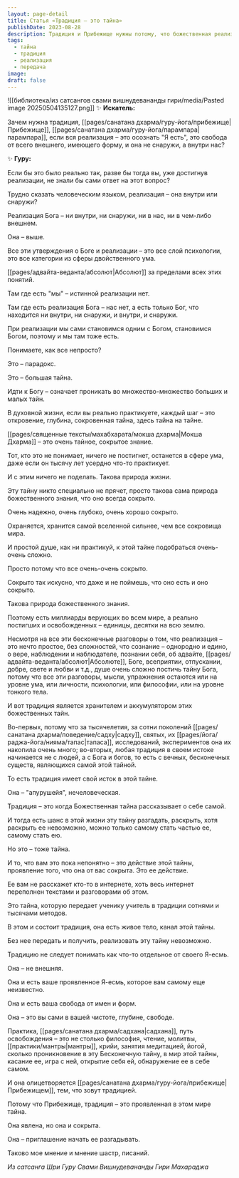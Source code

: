 ```yaml
---
layout: page-detail
title: Статья «Традиция – это тайна»
publishDate: 2023-08-28
description: Традиция и Прибежище нужны потому, что божественная реализация - это великая тайна, скрытая от ума и философии, и только традиция хранит и передает её через живую линию передачи. Реализация - не просто внутренний опыт, а выход за пределы "внутри" и "снаружи", растворение в Абсолюте. Традиция - это канал самой тайны, проявление глубинного Я, без неё невозможно прикоснуться к подлинному знанию и освобождению
tags:
  - тайна
  - традиция
  - реализация
  - передача
image: 
draft: false
---
```

![[библиотека/из сатсангов свами вишнудевананды гири/media/Pasted image 20250504135127.png]]
 ✨ **Искатель:** 

 Зачем нужна традиция, [[pages/санатана дхарма/гуру-йога/прибежище|Прибежище]], [[pages/санатана дхарма/гуру-йога/парампара|парампара]], если вся реализация – это осознать "Я есть", это свобода от всего внешнего, имеющего форму, и она не снаружи, а внутри нас?

  
 ✨ **Гуру:** 

 Если бы это было реально так, разве бы тогда вы, уже достигнув реализации, не знали бы сами ответ на этот вопрос?

  
 Трудно сказать человеческим языком, реализация – она внутри или снаружи? 

 Реализация Бога – ни внутри, ни снаружи, ни в нас, ни в чем-либо внешнем.

 Она – выше. 

  
 Все эти утверждения о Боге и реализации – это все слой психологии, это все категории из сферы двойственного ума. 

 [[pages/адвайта-веданта/абсолют|Абсолют]] за пределами всех этих понятий.

 Там где есть "мы" – истинной реализации нет. 

 Там где есть реализация Бога – нас нет, а есть только Бог, что находится ни внутри, ни снаружи, и внутри, и снаружи.

  
 При реализации мы сами становимся одним с Богом, становимся Богом, поэтому и мы там тоже есть. 

  
 Понимаете, как все непросто?

 Это – парадокс.

 Это – большая тайна. 

 Идти к Богу – означает проникать во множество-множество больших и малых тайн.

  
 В духовной жизни, если вы реально практикуете, каждый шаг – это откровение, глубина, сокровенная тайна, здесь тайна на тайне.

  
 [[pages/священные тексты/махабхарата/мокша дхарма|Мокша Дхарма]] – это очень тайное, сокрытое знание.

 Тот, кто это не понимает, ничего не постигнет, останется в сфере ума, даже если он тысячу лет усердно что-то практикует.

 И с этим ничего не поделать. Такова природа жизни.

  
 Эту тайну никто специально не прячет, просто такова сама природа божественного знания, что оно всегда сокрыто. 

 Очень надежно, очень глубоко, очень хорошо сокрыто.

  
 Охраняется, хранится самой вселенной сильнее, чем все сокровища мира.

 И простой душе, как ни практикуй, к этой тайне подобраться очень-очень сложно.

 Просто потому что все очень-очень сокрыто.

 Сокрыто так искусно, что даже и не поймешь, что оно есть и оно сокрыто.

  
 Такова природа божественного знания.

 Поэтому есть миллиарды верующих во всем мире, а реально постигших и освобожденных – единицы, десятки на всю землю.

  
 Несмотря на все эти бесконечные разговоры о том, что реализация – это нечто простое, без сложностей, что сознание – однородно и едино, о вере, наблюдении и наблюдателе, познании себя, об адвайте, [[pages/адвайта-веданта/абсолют|Абсолюте]], Боге, всеприятии, отпускании, добре, свете и любви и т.д., душе очень сложно постичь тайну Бога, потому что все эти разговоры, мысли, упражнения остаются или на уровне ума, или личности, психологии, или философии, или на уровне тонкого тела.

  
 И вот традиция является хранителем и аккумулятором этих божественных тайн.

 Во-первых, потому что за тысячелетия, за сотни поколений [[pages/санатана дхарма/поведение/садху|садху]], святых, их [[pages/йога/раджа-йога/нияма/тапас|тапаса]], исследований, экспериментов она их накопила очень много; во-вторых, любая традиция в своем истоке начинается не с людей, а с Бога и богов, то есть с вечных, бесконечных существ, являющихся самой этой тайной.

  
 То есть традиция имеет свой исток в этой тайне. 

 Она – "апурушейя", нечеловеческая.

 Традиция – это когда Божественная тайна рассказывает о себе самой.

 И тогда есть шанс в этой жизни эту тайну разгадать, раскрыть, хотя раскрыть ее невозможно, можно только самому стать частью ее, самому стать ею.

 Но это – тоже тайна. 

 И то, что вам это пока непонятно – это действие этой тайны, проявление того, что она от вас сокрыта. Это ее действие.

  
 Ее вам не расскажет кто-то в интернете, хоть весь интернет переполнен текстами и разговорами об этом.

 Это тайна, которую передает ученику учитель в традиции сотнями и тысячами методов.

  
 В этом и состоит традиция, она есть живое тело, канал этой тайны.

 Без нее передать и получить, реализовать эту тайну невозможно.

  
 Традицию не следует понимать как что-то отдельное от своего Я-есмь.

 Она – не внешняя.

 Она и есть ваше проявленное Я-есмь, которое вам самому еще неизвестно.

 Она и есть ваша свобода от имен и форм.

 Она – это вы сами в вашей чистоте, глубине, свободе.

  
 Практика, [[pages/санатана дхарма/садхана|садхана]], путь освобождения – это не столько философия, чтение, молитвы, [[практики/мантры|мантры]], крийи, занятия медитацией, йогой, сколько проникновение в эту Бесконечную тайну, в мир этой тайны, касание ее, игра с ней, открытие себя ей, обнаружение ее в себе самом.

 И она олицетворяется [[pages/санатана дхарма/гуру-йога/прибежище|Прибежищем]], тем, что зовут традицией.

 Потому что Прибежище, традиция – это проявленная в этом мире тайна.

  
 Она явлена, но она и сокрыта.

 Она – приглашение начать ее разгадывать.

 Таково мое мнение и мнение шастр, писаний.

*Из сатсанга Шри Гуру Свами Вишнудевананды Гири Махараджа*
